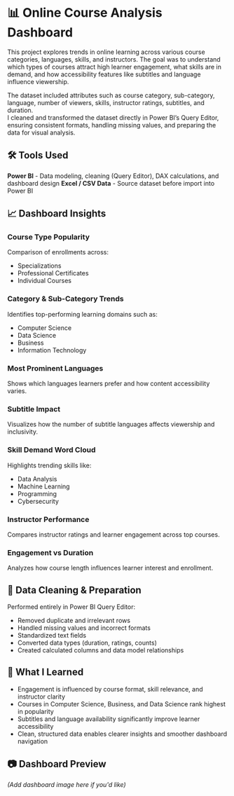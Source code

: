 # 📊 Online Course Analysis Dashboard

This project explores trends in online learning across various course categories, languages, skills, and instructors. The goal was to understand which types of courses attract high learner engagement, what skills are in demand, and how accessibility features like subtitles and language influence viewership.  

The dataset included attributes such as course category, sub-category, language, number of viewers, skills, instructor ratings, subtitles, and duration.  
I cleaned and transformed the dataset directly in Power BI’s Query Editor, ensuring consistent formats, handling missing values, and preparing the data for visual analysis.

## 🛠️ Tools Used

**Power BI** -  Data modeling, cleaning (Query Editor), DAX calculations, and dashboard design 
**Excel / CSV Data** -  Source dataset before import into Power BI 

## 📈 Dashboard Insights

###  Course Type Popularity
Comparison of enrollments across:
- Specializations  
- Professional Certificates  
- Individual Courses  

###  Category & Sub-Category Trends
Identifies top-performing learning domains such as:
- Computer Science  
- Data Science  
- Business  
- Information Technology  

###  Most Prominent Languages
Shows which languages learners prefer and how content accessibility varies.

###  Subtitle Impact
Visualizes how the number of subtitle languages affects viewership and inclusivity.

###  Skill Demand Word Cloud
Highlights trending skills like:
- Data Analysis  
- Machine Learning  
- Programming  
- Cybersecurity  

###  Instructor Performance
Compares instructor ratings and learner engagement across top courses.

###  Engagement vs Duration
Analyzes how course length influences learner interest and enrollment.


## 🔄 Data Cleaning & Preparation
Performed entirely in Power BI Query Editor:
- Removed duplicate and irrelevant rows  
- Handled missing values and incorrect formats  
- Standardized text fields  
- Converted data types (duration, ratings, counts)  
- Created calculated columns and data model relationships  


## 🧠 What I Learned
- Engagement is influenced by course format, skill relevance, and instructor clarity
- Courses in Computer Science, Business, and Data Science rank highest in popularity
- Subtitles and language availability significantly improve learner accessibility
- Clean, structured data enables clearer insights and smoother dashboard navigation


## 📷 Dashboard Preview
*(Add dashboard image here if you'd like)*  
